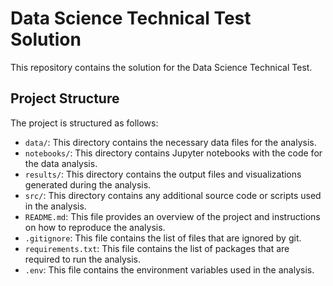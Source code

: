 # Data Science Technical Test Solution
This repository contains the solution for the Data Science Technical Test.


## Project Structure
The project is structured as follows:

* `data/`: This directory contains the necessary data files for the analysis.
* `notebooks/`: This directory contains Jupyter notebooks with the code for the data analysis.
* `results/`: This directory contains the output files and visualizations generated during the analysis.
* `src/`: This directory contains any additional source code or scripts used in the analysis.
* `README.md`: This file provides an overview of the project and instructions on how to reproduce the analysis.
* `.gitignore`: This file contains the list of files that are ignored by git.
* `requirements.txt`: This file contains the list of packages that are required to run the analysis.
* `.env`: This file contains the environment variables used in the analysis.